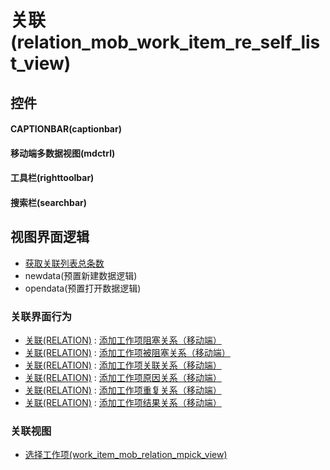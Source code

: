 # 关联(relation_mob_work_item_re_self_list_view)  <!-- {docsify-ignore-all} -->



## 控件
#### CAPTIONBAR(captionbar)
#### 移动端多数据视图(mdctrl)
#### 工具栏(righttoolbar)
#### 搜索栏(searchbar)

## 视图界面逻辑
  * [获取关联列表总条数](module/Base/relation/uilogic/get_list_total)
  * newdata(预置新建数据逻辑)
  * opendata(预置打开数据逻辑)


### 关联界面行为
  * [关联(RELATION)](module/Base/relation) : [添加工作项阻塞关系（移动端）](module/Base/relation#界面行为)
  * [关联(RELATION)](module/Base/relation) : [添加工作项被阻塞关系（移动端）](module/Base/relation#界面行为)
  * [关联(RELATION)](module/Base/relation) : [添加工作项关联关系（移动端）](module/Base/relation#界面行为)
  * [关联(RELATION)](module/Base/relation) : [添加工作项原因关系（移动端）](module/Base/relation#界面行为)
  * [关联(RELATION)](module/Base/relation) : [添加工作项重复关系（移动端）](module/Base/relation#界面行为)
  * [关联(RELATION)](module/Base/relation) : [添加工作项结果关系（移动端）](module/Base/relation#界面行为)

### 关联视图
  * [选择工作项(work_item_mob_relation_mpick_view)](app/view/work_item_mob_relation_mpick_view)

<script>
 const { createApp } = Vue
  createApp({
    data() {
      return {

      }
    }
  }).use(ElementPlus).mount('#app')
</script>